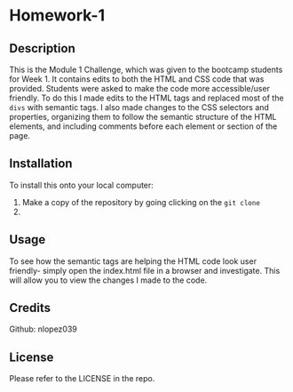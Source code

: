 # Homework-1

## Description

This is the Module 1 Challenge, which was given to the bootcamp students for Week 1. It contains edits to both the HTML and CSS code that was provided. Students were asked to make the code more accessible/user friendly. To do this I made edits to the HTML tags and replaced most of the `divs` with semantic tags. 
I also made changes to the CSS selectors and properties, organizing them to follow the semantic structure of the HTML elements, and including comments before each element or section of the page.

## Installation

To install this onto your local computer: 
1. Make a copy of the repository by going clicking on the  `git clone`
2. 

## Usage

To see how the semantic tags are helping the HTML code look user friendly- simply open the index.html file in a browser and investigate. This will allow you to view the changes I made to the code. 

## Credits

Github: nlopez039

## License

Please refer to the LICENSE in the repo.
